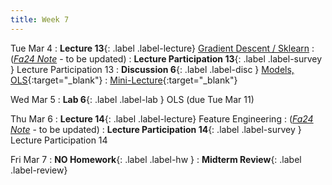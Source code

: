 ```yaml
---
title: Week 7
---
```


Tue Mar 4
: **Lecture 13**{: .label .label-lecture} [Gradient Descent / Sklearn](lecture/lec13)
    : ([*Fa24 Note*](https://ds100.org/course-notes/gradient_descent/gradient_descent.html) - to be updated)
: **Lecture Participation 13**{: .label .label-survey } Lecture Participation 13
: **Discussion 6**{: .label .label-disc } [Models, OLS](https://drive.google.com/file/d/1oD5ES5-JAmeMJSseLzaY7GjEQPcXsBtZ/view?usp=sharing){:target="_blank"}
    : [Mini-Lecture](https://youtu.be/2pStLwJDghc){:target="_blank"}

Wed Mar 5
: **Lab 6**{: .label .label-lab } OLS (due Tue Mar 11)

Thu Mar 6
: **Lecture 14**{: .label .label-lecture} Feature Engineering
    : ([*Fa24 Note*](https://ds100.org/course-notes/feature_engineering/feature_engineering.html) - to be updated)
: **Lecture Participation 14**{: .label .label-survey } Lecture Participation 14
<!-- : **Exam Prep 6**{: .label .label-examprep } OLS, Gradient Descent -->

Fri Mar 7
: **NO Homework**{: .label .label-hw }
: **Midterm Review**{: .label .label-review}